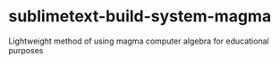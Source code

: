 # sublimetext-build-system-magma
Lightweight method of using magma computer algebra for educational purposes
